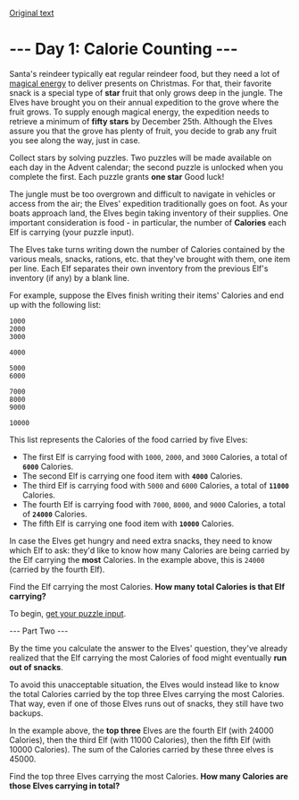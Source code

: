 [Original text](https://adventofcode.com/2022/day/1)

# --- Day 1: Calorie Counting ---

Santa's reindeer typically eat regular reindeer food, but they need a lot of [magical energy](https://adventofcode.com/2018/day/25) to deliver presents on Christmas. For that, their favorite snack is a special type of **star** fruit that only grows deep in the jungle. The Elves have brought you on their annual expedition to the grove where the fruit grows. To supply enough magical energy, the expedition needs to retrieve a minimum of **fifty stars** by December 25th. Although the Elves assure you that the grove has plenty of fruit, you decide to grab any fruit you see along the way, just in case. 

Collect stars by solving puzzles. Two puzzles will be made available on each day in the Advent calendar; the second puzzle is unlocked when you complete the first. Each puzzle grants **one star** Good luck!

The jungle must be too overgrown and difficult to navigate in vehicles or access from the air; the Elves' expedition traditionally goes on foot. As your boats approach land, the Elves begin taking inventory of their supplies. One important consideration is food - in particular, the number of **Calories** each Elf is carrying (your puzzle input).

The Elves take turns writing down the number of Calories contained by the various meals, snacks, rations, etc. that they've brought with them, one item per line. Each Elf separates their own inventory from the previous Elf's inventory (if any) by a blank line.

For example, suppose the Elves finish writing their items' Calories and end up with the following list:

```
1000
2000
3000

4000

5000
6000

7000
8000
9000

10000
```

This list represents the Calories of the food carried by five Elves:

- The first Elf is carrying food with `1000`, `2000`, and `3000` Calories, a total of **`6000`** Calories.
- The second Elf is carrying one food item with **`4000`** Calories.
- The third Elf is carrying food with `5000` and `6000` Calories, a total of **`11000`** Calories.
- The fourth Elf is carrying food with `7000`, `8000`, and `9000` Calories, a total of **`24000`** Calories.
- The fifth Elf is carrying one food item with **`10000`** Calories.

In case the Elves get hungry and need extra snacks, they need to know which Elf to ask: they'd like to know how many Calories are being carried by the Elf carrying the **most** Calories. In the example above, this is `24000` (carried by the fourth Elf).

Find the Elf carrying the most Calories. **How many total Calories is that Elf carrying?**

To begin, [get your puzzle input](../aoc221/input).

--- Part Two ---

By the time you calculate the answer to the Elves' question, they've already realized that the Elf carrying the most Calories of food might eventually **run out of snacks**.

To avoid this unacceptable situation, the Elves would instead like to know the total Calories carried by the top three Elves carrying the most Calories. That way, even if one of those Elves runs out of snacks, they still have two backups.

In the example above, the **top three** Elves are the fourth Elf (with 24000 Calories), then the third Elf (with 11000 Calories), then the fifth Elf (with 10000 Calories). The sum of the Calories carried by these three elves is 45000.

Find the top three Elves carrying the most Calories. **How many Calories are those Elves carrying in total?**
